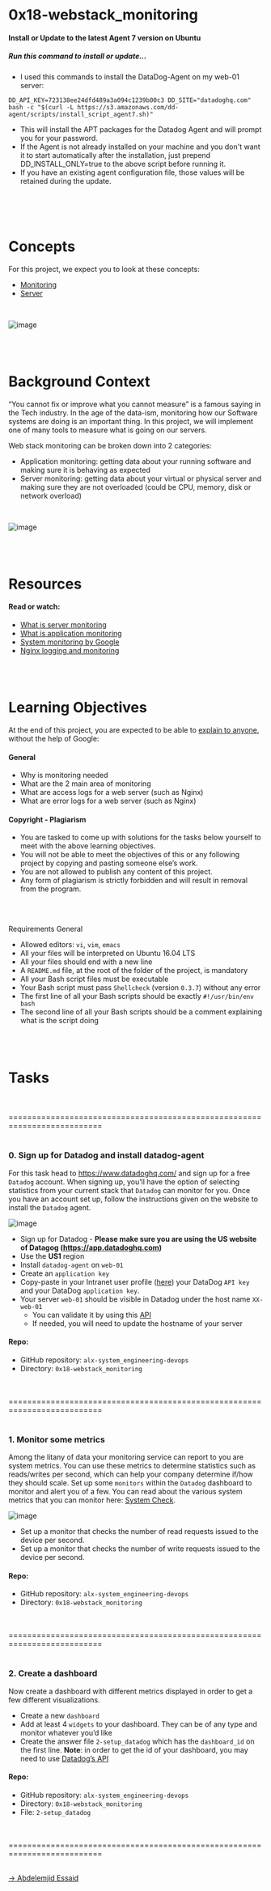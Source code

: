 # 0x18-webstack_monitoring

#### Install or Update to the latest Agent 7 version on Ubuntu

##### Run this command to install or update...

- I used this commands to install the DataDog-Agent on my web-01 server:

```
DD_API_KEY=723138ee24dfd489a3a094c1239b00c3 DD_SITE="datadoghq.com" bash -c "$(curl -L https://s3.amazonaws.com/dd-agent/scripts/install_script_agent7.sh)"
```

- This will install the APT packages for the Datadog Agent and will prompt you for your password.
- If the Agent is not already installed on your machine and you don't want it to start automatically after the installation, just prepend DD_INSTALL_ONLY=true to the above script before running it.
- If you have an existing agent configuration file, those values will be retained during the update.

<br><br><br>

# Concepts

For this project, we expect you to look at these concepts:

- [Monitoring](https://intranet.alxswe.com/concepts/13)
- [Server](https://intranet.alxswe.com/concepts/67)

<br>

![image](./images/concept.png)

<br><br>

# Background Context

“You cannot fix or improve what you cannot measure” is a famous saying in the Tech industry. In the age of the data-ism, monitoring how our Software systems are doing is an important thing. In this project, we will implement one of many tools to measure what is going on our servers.

Web stack monitoring can be broken down into 2 categories:

- Application monitoring: getting data about your running software and making sure it is behaving as expected
- Server monitoring: getting data about your virtual or physical server and making sure they are not overloaded (could be CPU, memory, disk or network overload)

<br>

![image](./images/background.jpg)

<br><br>

# Resources

#### Read or watch:

- [What is server monitoring](https://www.sumologic.com/glossary/server-monitoring/)
- [What is application monitoring](https://en.wikipedia.org/wiki/Application_performance_management)
- [System monitoring by Google](https://sre.google/sre-book/monitoring-distributed-systems/)
- [Nginx logging and monitoring](https://docs.nginx.com/nginx/admin-guide/monitoring/logging/)

<br><br>

# Learning Objectives

At the end of this project, you are expected to be able to [explain to anyone](https://fs.blog/feynman-learning-technique/), without the help of Google:

#### General

- Why is monitoring needed
- What are the 2 main area of monitoring
- What are access logs for a web server (such as Nginx)
- What are error logs for a web server (such as Nginx)

#### Copyright - Plagiarism

- You are tasked to come up with solutions for the tasks below yourself to meet with the above learning objectives.
- You will not be able to meet the objectives of this or any following project by copying and pasting someone else’s work.
- You are not allowed to publish any content of this project.
- Any form of plagiarism is strictly forbidden and will result in removal from the program.

<br><br>

Requirements
General

- Allowed editors: `vi`, `vim`, `emacs`
- All your files will be interpreted on Ubuntu 16.04 LTS
- All your files should end with a new line
- A `README.md` file, at the root of the folder of the project, is mandatory
- All your Bash script files must be executable
- Your Bash script must pass `Shellcheck` (version `0.3.7`) without any error
- The first line of all your Bash scripts should be exactly `#!/usr/bin/env bash`
- The second line of all your Bash scripts should be a comment explaining what is the script doing

<br><br>

# Tasks

<br><br>==========================================================================<br><br>

### 0. Sign up for Datadog and install datadog-agent

For this task head to https://www.datadoghq.com/ and sign up for a free `Datadog` account. When signing up, you’ll have the option of selecting statistics from your current stack that `Datadog` can monitor for you. Once you have an account set up, follow the instructions given on the website to install the `Datadog` agent.

![image](./images/task0.png)

- Sign up for Datadog - <b>Please make sure you are using the US website of Datagog (https://app.datadoghq.com)</b>
- Use the <b>US1</b> region
- Install `datadog-agent` on `web-01`
- Create an `application key`
- Copy-paste in your Intranet user profile ([here](https://intranet.alxswe.com/users/my_profile)) your DataDog `API key` and your DataDog `application key`.
- Your server `web-01` should be visible in Datadog under the host name `XX-web-01`
  - You can validate it by using this [API](https://docs.datadoghq.com/api/latest/hosts/)
  - If needed, you will need to update the hostname of your server

#### Repo:

- GitHub repository: `alx-system_engineering-devops`
- Directory: `0x18-webstack_monitoring`

<br><br>==========================================================================<br><br>

### 1. Monitor some metrics

Among the litany of data your monitoring service can report to you are system metrics. You can use these metrics to determine statistics such as reads/writes per second, which can help your company determine if/how they should scale. Set up some `monitors` within the `Datadog` dashboard to monitor and alert you of a few. You can read about the various system metrics that you can monitor here: [System Check](https://docs.datadoghq.com/integrations/system/).

![image](./images/task1.png)

- Set up a monitor that checks the number of read requests issued to the device per second.
- Set up a monitor that checks the number of write requests issued to the device per second.

#### Repo:

- GitHub repository: `alx-system_engineering-devops`
- Directory: `0x18-webstack_monitoring`

<br><br>==========================================================================<br><br>

### 2. Create a dashboard

Now create a dashboard with different metrics displayed in order to get a few different visualizations.

- Create a new `dashboard`
- Add at least 4 `widgets` to your dashboard. They can be of any type and monitor whatever you’d like
- Create the answer file `2-setup_datadog` which has the `dashboard_id` on the first line. <b>Note</b>: in order to get the id of your dashboard, you may need to use [Datadog’s API](https://docs.datadoghq.com/api/?lang=python#get-all-dashboards)

#### Repo:

- GitHub repository: `alx-system_engineering-devops`
- Directory: `0x18-webstack_monitoring`
- File: `2-setup_datadog`

<br><br>==========================================================================<br><br>

[-> Abdelemjid Essaid](https://github.com/abdelemjidessaid/alx-system_engineering-devops/tree/main/0x18-webstack_monitoring)
